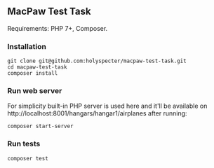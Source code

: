 ## MacPaw Test Task
Requirements: PHP 7+, Composer.

### Installation
```
git clone git@github.com:holyspecter/macpaw-test-task.git
cd macpaw-test-task
composer install
```

### Run web server
For simplicity built-in PHP server is used here and it'll be available on http://localhost:8001/hangars/hangar1/airplanes after running:
```
composer start-server
```

### Run tests
```
composer test
```